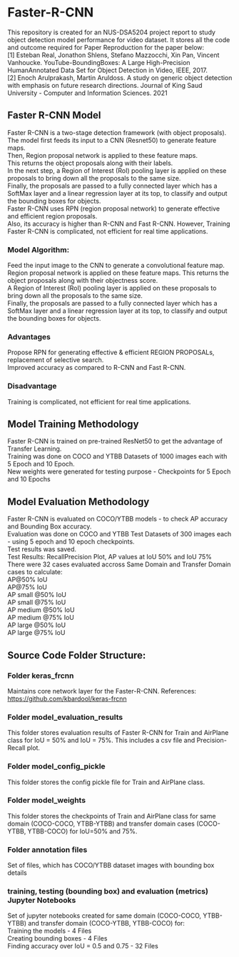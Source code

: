 # Faster-R-CNN
This repository is created for an NUS-DSA5204 project report to study object detection model performance for video dataset. It stores all the code and outcome required for Paper Reproduction for the paper below: </br>
[1] Esteban Real, Jonathon Shlens, Stefano Mazzocchi, Xin Pan, Vincent
Vanhoucke. YouTube-BoundingBoxes: A Large High-Precision HumanAnnotated Data Set for Object Detection in Video, IEEE, 2017. </br>
[2] Enoch Arulprakash, Martin Aruldoss. A study on generic object detection with emphasis on future research directions. Journal of King Saud
University - Computer and Information Sciences. 2021 </br>

## Faster R-CNN Model
Faster R-CNN is a two-stage detection framework (with object proposals). </br>
The model first feeds its input to a CNN (Resnet50) to generate feature maps. </br>
Then, Region proposal network is applied to these feature maps. </br>
This returns the object proposals along with their labels. </br>
In the next step, a Region of Interest (RoI) pooling layer is applied on these proposals to bring down all the proposals to the same size. </br>
Finally, the proposals are passed to a fully connected layer which has a SoftMax layer and a linear regression layer at its top, to classify and output the bounding boxes for objects. </br>
Faster R-CNN uses RPN (region proposal network) to generate effective and efficient region proposals. </br>
Also, its accuracy is higher than R-CNN and Fast R-CNN. However, Training Faster R-CNN is complicated, not efficient for real time applications. </br>
### Model Algorithm:
Feed the input image to the CNN to generate a convolutional feature map.<br />
Region proposal network is applied on these feature maps. This returns the object proposals along with their objectness score.<br />
A Region of Interest (RoI) pooling layer is applied on these proposals to bring down all the proposals to the same size.<br />
Finally, the proposals are passed to a fully connected layer which has a SoftMax layer and a linear regression layer at its top, to classify and output the bounding boxes for objects.<br />
### Advantages
Propose RPN for generating effective & efficient REGION PROPOSALs, replacement of selective search. <br />
Improved accuracy as compared to R-CNN and Fast R-CNN. <br />
### Disadvantage
Training is complicated, not efficient for real time applications. </br>
## Model Training Methodology
Faster R-CNN is trained on pre-trained ResNet50 to get the advantage of Transfer Learning. </br>
Training was done on COCO and YTBB Datasets of 1000 images each with 5 Epoch and 10 Epoch. </br>
New weights were generated for testing purpose - Checkpoints for 5 Epoch and 10 Epochs </br>
## Model Evaluation Methodology
Faster R-CNN is evaluated on COCO/YTBB models - to check AP accuracy and Bounding Box accuracy. </br>
Evaluation was done on COCO and YTBB Test Datasets of 300 images each - using 5 epoch and 10 epoch checkpoints. </br>
Test results was saved. </br>
Test Results: RecallPrecision Plot, AP values at IoU 50% and IoU 75% </br>
There were 32 cases evaluated accross Same Domain and Transfer Domain cases to calculate:</br>
AP@50% IoU </br>
AP@75% IoU </br>
AP small @50% IoU </br>
AP small @75% IoU </br>
AP medium @50% IoU </br>
AP medium @75% IoU </br>
AP large @50% IoU </br>
AP large @75% IoU </br>

## Source Code Folder Structure:
### Folder keras_frcnn 
Maintains core network layer for the Faster-R-CNN. References: https://github.com/kbardool/keras-frcnn
### Folder model_evaluation_results
This folder stores evaluation results of Faster R-CNN for Train and AirPlane class for IoU = 50% and IoU = 75%. This includes a csv file and Precision-Recall plot.
### Folder model_config_pickle
This folder stores the config pickle file for Train and AirPlane class.
### Folder model_weights
This folder stores the checkpoints of Train and AirPlane class for same domain (COCO-COCO, YTBB-YTBB) and transfer domain cases (COCO-YTBB, YTBB-COCO) for IoU=50% and 75%.
### Folder annotation files
Set of files, which has COCO/YTBB dataset images with bounding box details
### training, testing (bounding box) and evaluation (metrics) Jupyter Notebooks
Set of jupyter notebooks created for same domain (COCO-COCO, YTBB-YTBB) and transfer domain (COCO-YTBB, YTBB-COCO) for: </br>
Training the models - 4 Files </br>
Creating bounding boxes - 4 Files  </br>
Finding accuracy over IoU = 0.5 and 0.75 - 32 Files </br>
